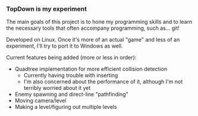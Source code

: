 ### TopDown is my experiment

The main goals of this project is to hone my programming skills and to learn the necessary tools that often accompany programming, such as... git!

Developed on Linux.  Once it's more of an actual "game" and less of an experiment, I'll try to port it to Windows as well.

Current features being added (more or less in order):
- Quadtree implementation for more efficient collision detection
  - Currently having trouble with inserting
  - I'm also concerned about the performance of it, although I'm not terribly worried about it yet
- Enemy spawning and direct-line "pathfinding"
- Moving camera/level
- Making a level/figuring out multiple levels